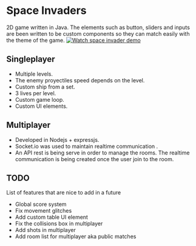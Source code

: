 # Space Invaders 
2D game written in Java. The elements such as button, sliders and inputs are been written to be custom components so they can match easily with the theme of the game. 
[![Watch space invader demo](https://imgur.com/cRZoe7y.png)](https://youtu.be/OXzJ95wRmkM)

## Singleplayer

 - Multiple levels.
 - The enemy proyectiles speed depends on the level.
 - Custom ship from a set.
 - 3 lives per level.
 - Custom game loop.
 - Custom UI elements.

## Multiplayer

 - Developed in Nodejs + expressjs.
 - Socket.io was used to maintain realtime communication .
 - An API rest is being serve in order to manage the rooms. The realtime communication is being created once the user join to the  room.

## TODO
List of features that are nice to add in a future

 - Global score system
 - Fix movement glitches
 - Add custom table UI element
 - Fix the collisions box in multiplayer
 - Add shots in multiplayer
 - Add room list for multiplayer aka public matches

